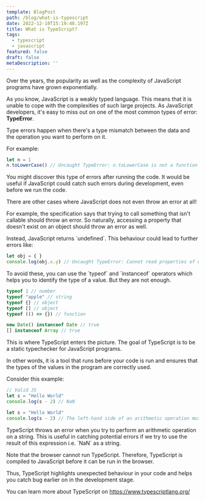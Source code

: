 ```yaml
---
template: BlogPost
path: /blog/what-is-typescript
date: 2022-12-10T15:19:48.197Z
title: What is TypeScript?
tags:
  - typescript
  - javascript
featured: false
draft: false
metaDescription: ''
---
```

Over the years, the popularity as well as the complexity of JavaScript programs have grown exponentially.

A﻿s you know, JavaScript is a weakly typed language. This means that it is unable to cope with the complexities of such large projects. As JavaScript developers, it's easy to miss out on one of the most common types of error: **TypeError**.

T﻿ype errors happen when there's a type mismatch between the data and the operation you want to perform on it.

F﻿or example:

```javascript
let n = 1
n.toLowerCase() // Uncaught TypeError: n.toLowerCase is not a function
```

You might discover this type of errors after running the code. It would be useful if JavaScript could catch such errors during development, even before we run the code.

T﻿here are other cases where JavaScript does not even throw an error at all!

F﻿or example, the specification says that trying to call something that isn't callable should throw an error. So naturally, accessing a property that doesn't exist on an object should throw an error as well.

I﻿nstead, JavaScript returns \`undefined\`. This behaviour could lead to further errors like:

```javascript
let obj = { }
console.log(obj.x.y) // Uncaught TypeError: Cannot read properties of undefined (reading 'y')
```

T﻿o avoid these, you can use the \`typeof\` and \`instanceof\` operators which helps you to identify the type of a value. But they are not enough.

```javascript
typeof 1 // number
typeof "apple" // string
typeof {} // object
typeof [] // object
typeof (() => {}) // function

new Date() instanceof Date // true
[] instanceof Array // true

```

T﻿his is where TypeScript enters the picture. The goal of TypeScript is to be a static typechecker for JavaScript programs.

I﻿n other words, it is a tool that runs before your code is run and ensures that the types of the values in the program are correctly used.

C﻿onsider this example:

```javascript
// Valid JS
let s = "Hello World"
console.log(s - 2) // NaN

```

```typescript
let s = "Hello World"
console.log(s - 2) // The left-hand side of an arithmetic operation must be of type 'any', 'number', 'bigint' or an enum type.
```

T﻿ypeScript throws an error when you try to perform an arithmetic operation on a string. This is useful in catching potential errors if we try to use the result of this expression i.e. \`NaN\` as a string.

N﻿ote that the browser cannot run TypeScript. Therefore, TypeScript is compiled to JavaScript before it can be run in the browser.

T﻿hus, TypeScript highlights unexpected behaviour in your code and helps you catch bug earlier on in the development stage.

Y﻿ou can learn more about TypeScript on <https://www.typescriptlang.org/>
